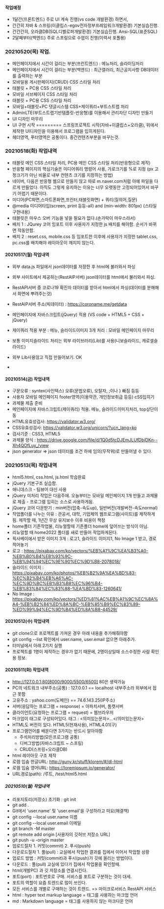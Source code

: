 #### 작업예정
- 1달간(프론트엔드) 주로 UI 계속 진행(vs code 개발환경) 하면서,
- 간간히 자바 & 스프링(이클립스-egov전자정부프레임워크개발환경) 기본실습진행.
- 간간간히, 오라클DB(SQL디벨로퍼개발환경) 기본실습진행. Ansi-SQL(표준SQL)
- 2달째부터(백엔드) 주로 스프링으로 수업이 진행(이력서 포폴용)

### 20210520(목) 작업.
- 메인페이지에서 시간이 걸리는 부분(프런트엔드) : 메뉴처리, 슬라이딩처리
- 메인페이지에서 시간이 걸리는 부분(백엔드) : 최근갤러리, 최근공지사항 DB데이터를 출력하는 부분
- 모바일용 게시판페이지(CRUD) CSS 스타일 처리
- 태블릿 + PC용 CSS 스타일 처리
- 모바일 서브페이지 CSS 스타일 처리
- 태블릿 + PC용 CSS 스타일 처리
- 모바일+태블릿+PC 댓글시스템 CSS+제이쿼리+부트스트랩 처리
- AdminLTE(부트스트랩기반템플릿-반응형)를 이용해서 관리자단 디자인 만들기
- UI 디자인 마무리
- UI 구현 시작 ========= 스프링프로젝트 시작(자바+이클립스+오라클), 위에서 제작한 UI디자인을 이용해서 프로그램을 입히게된다. 
- 헤더영역, 푸터영역은 공통이다. 중간컨텐츠부분을 바꾸는것.


### 20210518(화) 작업내역
- 태블릿 메인 CSS 스타일 처리, PC용 메인 CSS 스타일 처리(반응형으로 제작)
- 반응형 페이지의 핵심기술은 미디어쿼리 명령어 사용, 가로크기를 %로 지정 (px 고정크기가 아닌 비율로 내부 컨텐츠 크기를 지정하는 방법)
- 네이버, 다음은 반응형 웹으로 만들지 않고 따로 m.naver.com처럼 아예 파일을 다르게 만들었다. 아직도 그렇게 유지하는 이유는 너무 오랫동안 고정되어있어서 바꾸기 어렵기 때문이다.
- 미디어(PC화면,스마트폰화면,프린터,태블릿화면) + 쿼리(질의어,질문)
- @media 미디어타입(screen, print 등등-all) and (min-width: 801px) {스타일 구현내용}
- 태블릿은 마우스 오버 기능을 넣을 필요가 없다.(손가락이 마우스라서)
- 배치 1 : JQurey 코어 임포트 이후 사용자가 지정한 js 배치를 해야함. 순서가 바뀌면 작동안함.
- 배치 2 : reset.css, mobile.css 등 임포트한 이후에 사용자가 지정한 tablet.css, pc.css를 배치해야 레이아웃이 깨지지 않는다.


#### 20210517(월) 작업내역
- 외부 data.js 파일에서 json데이터를 저장한 후 html에 불러와서 파싱
- 외부 사이트에서 제공하는(RestAIP서버) json데이터를 html에서 불러와서 파싱.
- RestAPI서버 중 코로나19 확진자 데이터를 받아서 html에서 파싱(데이터를 분해해서 화면에 뿌려주는것)
- RestAIP서버 주소(빅데이터) : https://coroname.me/getdata

- 메인페이지에 자바스크립트(jQuery) 적용 (VS code + HTML5 + CSS + jQuery)
- 제이쿼리 적용 부분 : 메뉴, 슬라이드이미지 3개 처리 : 모바일 메인페이지 마무리
- 보통 이미지슬라이드 처리는 외부 라이브러리(Lib)를 사용(니보슬라이드, 캐로셀슬라이드)
- 외부 Lib사용않고 직접 만들어보기. OK
- 

#### 20210514(금) 작업내역
- 구문오류 : syntex(사인텍스) 오류(문법오류), 오탈자, ;이나 } 빠짐 등등
- 사용자 모바일 메인페이지 footer영역(이용약관, 개인정보취급 등등) cSS입히기
- 과제물 제출 준비
- 메인페이지에 자바스크립트(제이쿼리) 적용. 메뉴, 슬라이드이미지처리, top상단이동
- HTML유효성검사: https://validator.w3.org/
- CSS유효성검사: https://validator.w3.org/unicorn/?ucn_lang=ko
- 검사기준 : CSS3, HTML5
- 과제물 양식 : https://drive.google.com/file/d/1Q0d5tcDJEmJLUfDbjDKn--Xh4QOfLuy_/view
- json generator => json 데이터를 조건 하에 임의(무작위)로 만들어낼 수 있다.

### 20210513(목) 작업내역
- html5.html, css.html, js.html 학습완료
- jQuery 기본구조 실습함.
- 애니데스크 - 팀뷰어 대신 사용
- jQuery 미처리 작업은 다음주에. 오늘부터는 모바일 메인페이지 1개 만들고 과제물로 제출 - 프로그램 입히는 소스로 사용하게됨.
- jQuery 코어 다운받기 : min버전(압축-속도up), 일반버전(개발버전-속도normal)
- 작업폴더를 나누는 이유 : 관공서, 대학, 기업체의 웹프로그램(사이트)를 제작하게됨. 제작할 때, 1년간 무상 유지보수 이후 비용이 책정
- home폴더 기존작업물, 리뉴얼할때 기존폴더 home에 덮어쓰는 방식이 아님.
- 리뉴얼할 때 home2022 폴더를 새로 만들어 작업하게된다.
- 픽사베이에서 받은 이미지 3개 : 로고1, 슬라이드 이미지1, No Image 1 받고, 경로 적어놓기
- 로고 : https://pixabay.com/ko/vectors/%EB%A1%9C%EA%B3%A0-%EB%B0%B4%EB%93%9C-%EB%94%94%EC%9E%90%EC%9D%B8-2078018/
- 슬라이드 이미지 : https://pixabay.com/ko/photos/%EB%B2%9A%EA%BD%83-%EC%B2%B4%EB%A6%AC-%EC%9D%BC%EB%B3%B8%EC%96%B4-%EB%83%84%EC%83%88-%EA%BD%83-1260641/
- No Image : https://pixabay.com/ko/vectors/%ED%81%AC%EB%A1%9C%EC%8A%A4-%EB%B2%84%ED%8A%BC-%EB%85%B9%EC%83%89-%ED%99%94%EC%9D%B4%ED%8A%B8-44529/




#### 20210512(수) 작업내역
- git clone으로 프로젝트를 가져온 경우 아래 내용을 추가해줘야함
- git config --list 확인에서 user.name, user.email 없으면 아래추가.
- 터미널에서 아래 2가지 실행
- 프로젝트를 1명이 제작하는 경우가 없기 때문에, 2명이상일때 소스수정한 사람 확인용 정보.



#### 20210511(화) 작업내역
- http://127.0.0.1:80[8000/9000/5500/6500] 80은 생략가능
- PC의 네트워크 내부주소(공통) : 127.0.0.1 ==  localhost 내부주소라 외부에서 접근 못함
- 고유주소 : yahoo.com(도메인) == 74.6.143.25(IP주소)
- 서버(응답하는 프로그램 = response) = 아파치서버, 톰캣서버
- 클라이언트(요청하는 프로그램 = request) = 웹브라우저
- 마크업이 태그로 구성되어있다. 태그 : <의미있는문자>...</의미있는문자>
- HTML도 버전이 있다. HTML5(현재사용), HTML4.01(구)
- 프로그램언어를 배운다면 3가지는 반드시 알아야함
    - 주석처리방법(모든프로그램 공통)
    - 디버그방법(자바스크립트 ~ 스프링)
    - CRUD(스프링+오라클DB)
- html 레이아웃 구조 제작
- 로렘 입숨 한글URL: http://guny.kr/stuff/klorem/#/dl-html
- 로렘 입숨 영어URL: https://loremipsum.io/generator/
- URL경로(path): /루트, /test/html5.html


##### 20210510(월) 작업내역
- 리포지토리(저장소) 초기화 : git init
- git add .
- Git에서 'user.name' 및 'user.email'을 구성하라고 떠요(해결책)
- git config --local user.name 이름
- git config --local user.email 이메일
- git branch -M master
- git remote add origin [사용자의 깃허브 저장소 URL]
- git push -u -origin master
- 업로드절차 1. 커밋(commit) 2. 푸시(push)
- 다운로드절차 1. 풀(pull) : 교실에서 작업한 결과를 집에서 이어서 작업할 상황
- 업로드 방법 : 커밋(commit)과 푸시(push)가 깃에 올리는 방법이다.
- 다운로드 : 풀(pull) 교실에 있다가 집에서 작업물을 확인할때.
- html(개발PC) 과 깃 저장소를 연결시킨다.
- 포트(port) : 포트번호로 구매. 서비스를 포트로 구분하는 것이 대세.
- 포트의 역할이 요즘 트렌드로 많이 쓰인다.
- 모든 서비스를 개별로 구매하는 것이 트렌드. => 마이크로서비스 RestAPI 서비스
- html : hyper text markup language = 태그를 사용하는 마크업 언어
- md : Markdown language = 태그를 사용하지 않는 마크다운 언어